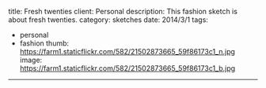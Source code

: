 title: Fresh twenties
client: Personal
description: This fashion sketch is about fresh twenties.
category: sketches
date: 2014/3/1
tags: 
- personal
- fashion
thumb: https://farm1.staticflickr.com/582/21502873665_59f86173c1_n.jpg
image: https://farm1.staticflickr.com/582/21502873665_59f86173c1_b.jpg
---
